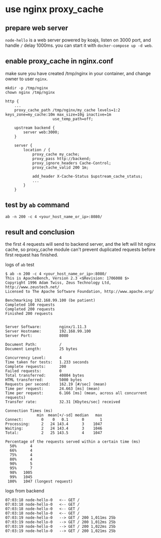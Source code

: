 # use nginx proxy_cache

## prepare web server

`node-hello` is a web server powered by koajs, listen on 3000 port, and handle `/` delay 1000ms.
you can start it with `docker-compose up -d web`.

## enable proxy_cache in nginx.conf

make sure you have created /tmp/nginx in your container, and change owner to user `nginx`.

```
mkdir -p /tmp/nginx
chown nginx /tmp/nginx
```

```
http {
	...
	proxy_cache_path /tmp/nginx/my_cache levels=1:2 keys_zone=my_cache:10m max_size=10g inactive=1m 
                     use_temp_path=off;

    upstream backend {
        server web:3000;
    }

    server {
        location / {
            proxy_cache my_cache;
            proxy_pass http://backend;
            proxy_ignore_headers Cache-Control;
            proxy_cache_valid 200 1m;

            add_header X-Cache-Status $upstream_cache_status;
            ...
        }
    }
```

## test by `ab` command

```
ab -n 200 -c 4 <your_host_name_or_ip>:8080/
```

## result and conclusion

the first 4 requests will send to backend server, and the left will hit nginx cache, so proxy_cache
module can't prevent duplicated requests before first request has finished.

logs of `ab` test

```
$ ab -n 200 -c 4 <your_host_name_or_ip>:8080/
This is ApacheBench, Version 2.3 <$Revision: 1706008 $>
Copyright 1996 Adam Twiss, Zeus Technology Ltd, http://www.zeustech.net/
Licensed to The Apache Software Foundation, http://www.apache.org/

Benchmarking 192.168.99.100 (be patient)
Completed 100 requests
Completed 200 requests
Finished 200 requests


Server Software:        nginx/1.11.3
Server Hostname:        192.168.99.100
Server Port:            8080

Document Path:          /
Document Length:        25 bytes

Concurrency Level:      4
Time taken for tests:   1.233 seconds
Complete requests:      200
Failed requests:        0
Total transferred:      40804 bytes
HTML transferred:       5000 bytes
Requests per second:    162.19 [#/sec] (mean)
Time per request:       24.663 [ms] (mean)
Time per request:       6.166 [ms] (mean, across all concurrent requests)
Transfer rate:          32.31 [Kbytes/sec] received

Connection Times (ms)
              min  mean[+/-sd] median   max
Connect:        0    0   0.1      0       1
Processing:     2   24 143.4      3    1047
Waiting:        2   24 143.4      3    1046
Total:          2   25 143.5      4    1047

Percentage of the requests served within a certain time (ms)
  50%      4
  66%      4
  75%      4
  80%      4
  90%      5
  95%      7
  98%   1005
  99%   1045
 100%   1047 (longest request)
```

logs from backend

```
07:03:18 node-hello-0   <-- GET /
07:03:18 node-hello-0   <-- GET /
07:03:18 node-hello-0   <-- GET /
07:03:18 node-hello-0   <-- GET /
07:03:19 node-hello-0   --> GET / 200 1,011ms 25b
07:03:19 node-hello-0   --> GET / 200 1,012ms 25b
07:03:19 node-hello-0   --> GET / 200 1,022ms 25b
07:03:19 node-hello-0   --> GET / 200 1,021ms 25b
```
